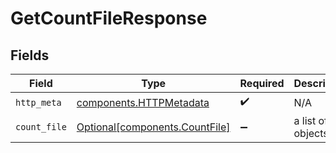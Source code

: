 # GetCountFileResponse


## Fields

| Field                                                                  | Type                                                                   | Required                                                               | Description                                                            |
| ---------------------------------------------------------------------- | ---------------------------------------------------------------------- | ---------------------------------------------------------------------- | ---------------------------------------------------------------------- |
| `http_meta`                                                            | [components.HTTPMetadata](../../models/components/httpmetadata.md)     | :heavy_check_mark:                                                     | N/A                                                                    |
| `count_file`                                                           | [Optional[components.CountFile]](../../models/components/countfile.md) | :heavy_minus_sign:                                                     | a list of any objects                                                  |
